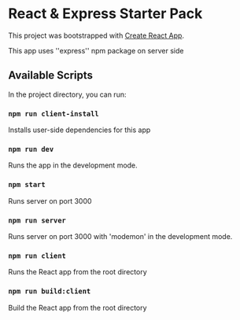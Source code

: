 # React & Express Starter Pack

This project was bootstrapped with [Create React App](https://github.com/facebook/create-react-app).

This app uses ''express'' npm package on server side

## Available Scripts

In the project directory, you can run:

### `npm run client-install`

Installs user-side dependencies for this app

### `npm run dev`

Runs the app in the development mode.

### `npm start`

Runs server on port 3000

### `npm run server`

Runs server on port 3000 with 'modemon' in the development mode.

### `npm run client`

Runs the React app from the root directory

### `npm run build:client`

Build the React app from the root directory
